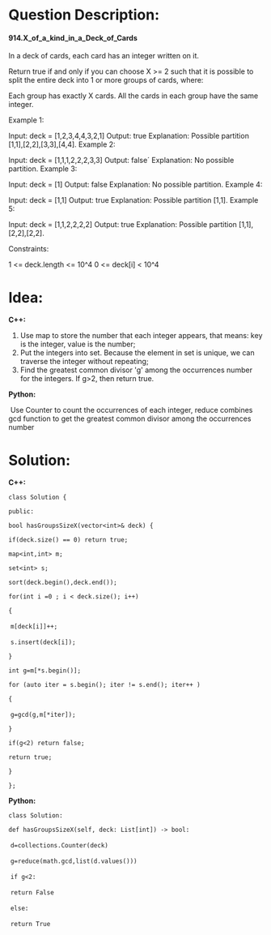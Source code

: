 # Question Description:

#### 914.X_of_a_kind_in_a_Deck_of_Cards

In a deck of cards, each card has an integer written on it.

Return true if and only if you can choose X >= 2 such that it is possible to split the entire deck into 1 or more groups of cards, where:

Each group has exactly X cards.
All the cards in each group have the same integer.


Example 1:

Input: deck = [1,2,3,4,4,3,2,1]
Output: true
Explanation: Possible partition [1,1],[2,2],[3,3],[4,4].
Example 2:

Input: deck = [1,1,1,2,2,2,3,3]
Output: false´
Explanation: No possible partition.
Example 3:

Input: deck = [1]
Output: false
Explanation: No possible partition.
Example 4:

Input: deck = [1,1]
Output: true
Explanation: Possible partition [1,1].
Example 5:

Input: deck = [1,1,2,2,2,2]
Output: true
Explanation: Possible partition [1,1],[2,2],[2,2].


Constraints:

1 <= deck.length <= 10^4
0 <= deck[i] < 10^4

# Idea:

**C++:**

1. Use  map to store the number that  each integer appears, that means: key is the integer, value is the number; 
2. Put the integers into set. Because the element in set is unique, we can traverse the integer without repeating;
3. Find the greatest common divisor 'g' among the occurrences number for the integers. If g>2, then return true. 

**Python:**

​    Use Counter to count the occurrences of each integer, reduce combines gcd function to get the greatest    common divisor among the occurrences number 

# Solution:

**C++:**

`class Solution {`

`public:`

  `bool hasGroupsSizeX(vector<int>& deck) {`

   `if(deck.size() == 0) return true;`

   `map<int,int> m;`

   `set<int> s;`

   `sort(deck.begin(),deck.end());`

   `for(int i =0 ; i < deck.size(); i++)`

   `{`

​     `m[deck[i]]++;`

​     `s.insert(deck[i]);`

   `}`

   `int g=m[*s.begin()];`

   `for (auto iter = s.begin(); iter != s.end(); iter++ )`

   `{`

​     `g=gcd(g,m[*iter]);`

   `}`

   `if(g<2) return false;`

   `return true;`

  `}`

`};`

**Python:**

`class Solution:`

  `def hasGroupsSizeX(self, deck: List[int]) -> bool:`

​    `d=collections.Counter(deck)`  

​    `g=reduce(math.gcd,list(d.values()))`

​    `if g<2:`

​      `return False`

​    `else:`

​      `return True`

